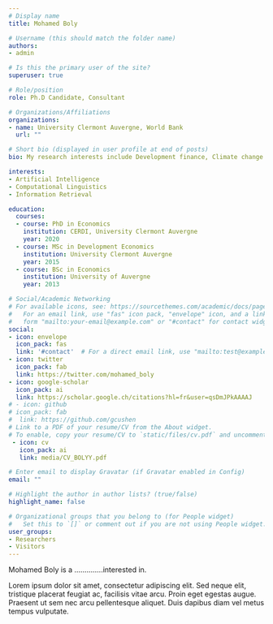 ```yaml
---
# Display name
title: Mohamed Boly

# Username (this should match the folder name)
authors:
- admin

# Is this the primary user of the site?
superuser: true

# Role/position
role: Ph.D Candidate, Consultant

# Organizations/Affiliations
organizations:
- name: University Clermont Auvergne, World Bank
  url: ""

# Short bio (displayed in user profile at end of posts)
bio: My research interests include Development finance, Climate change policies, Private sector development, labor markets.

interests:
- Artificial Intelligence
- Computational Linguistics
- Information Retrieval

education:
  courses:
  - course: PhD in Economics
    institution: CERDI, University Clermont Auvergne
    year: 2020
  - course: MSc in Development Economics
    institution: University Clermont Auvergne
    year: 2015
  - course: BSc in Economics
    institution: University of Auvergne
    year: 2013

# Social/Academic Networking
# For available icons, see: https://sourcethemes.com/academic/docs/page-builder/#icons
#   For an email link, use "fas" icon pack, "envelope" icon, and a link in the
#   form "mailto:your-email@example.com" or "#contact" for contact widget.
social:
- icon: envelope
  icon_pack: fas
  link: '#contact'  # For a direct email link, use "mailto:test@example.org".
- icon: twitter
  icon_pack: fab
  link: https://twitter.com/mohamed_boly
- icon: google-scholar
  icon_pack: ai
  link: https://scholar.google.ch/citations?hl=fr&user=qsDmJPkAAAAJ
# - icon: github
# icon_pack: fab
#  link: https://github.com/gcushen
# Link to a PDF of your resume/CV from the About widget.
# To enable, copy your resume/CV to `static/files/cv.pdf` and uncomment the lines below.
 - icon: cv
   icon_pack: ai
   link: media/CV_BOLYY.pdf

# Enter email to display Gravatar (if Gravatar enabled in Config)
email: ""

# Highlight the author in author lists? (true/false)
highlight_name: false

# Organizational groups that you belong to (for People widget)
#   Set this to `[]` or comment out if you are not using People widget.
user_groups:
- Researchers
- Visitors
---
```


Mohamed Boly is a ..............interested in.

Lorem ipsum dolor sit amet, consectetur adipiscing elit. Sed neque elit, tristique placerat feugiat ac, facilisis vitae arcu. Proin eget egestas augue. Praesent ut sem nec arcu pellentesque aliquet. Duis dapibus diam vel metus tempus vulputate.
